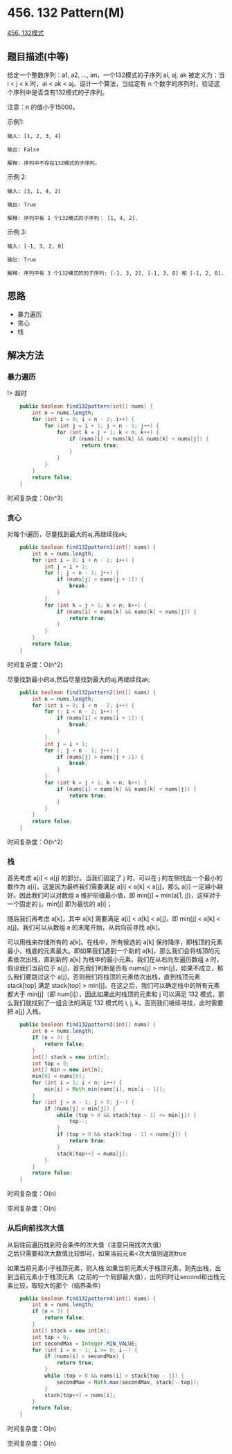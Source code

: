 
# 456. 132 Pattern(M)

[456. 132模式](https://leetcode-cn.com/problems/132-pattern/)

## 题目描述(中等)

给定一个整数序列：a1, a2, ..., an，一个132模式的子序列 ai, aj, ak 被定义为：当 i < j < k 时，ai < ak < aj。设计一个算法，当给定有 n 个数字的序列时，验证这个序列中是否含有132模式的子序列。

注意：n 的值小于15000。

示例1:
```
输入: [1, 2, 3, 4]

输出: False

解释: 序列中不存在132模式的子序列。
```

示例 2:
```
输入: [3, 1, 4, 2]

输出: True

解释: 序列中有 1 个132模式的子序列： [1, 4, 2].
```

示例 3:
```
输入: [-1, 3, 2, 0]

输出: True

解释: 序列中有 3 个132模式的的子序列: [-1, 3, 2], [-1, 3, 0] 和 [-1, 2, 0].
```

## 思路

- 暴力遍历
- 贪心
- 栈

## 解决方法

### 暴力遍历

!> 超时

```java
    public boolean find132pattern(int[] nums) {
        int n = nums.length;
        for (int i = 0; i < n - 2; i++) {
            for (int j = i + 1; j < n - 1; j++) {
                for (int k = j + 1; k < n; k++) {
                    if (nums[i] < nums[k] && nums[k] < nums[j]) {
                        return true;
                    }
                }
            }
        }
        return false;
    }
```

时间复杂度：O(n^3)


### 贪心 

对每个i遍历，尽量找到最大的aj,再继续找ak;


```java
    public boolean find132pattern1(int[] nums) {
        int n = nums.length;
        for (int i = 0; i < n - 2; i++) {
            int j = i + 1;
            for (; j < n - 1; j++) {
                if (nums[j] > nums[j + 1]) {
                    break;
                }
            }
            for (int k = j + 1; k < n; k++) {
                if (nums[i] < nums[k] && nums[k] < nums[j]) {
                    return true;
                }
            }
        }
        return false;
    }
```

时间复杂度：O(n^2)

尽量找到最小的ai,然后尽量找到最大的aj,再继续找ak;

```java
    public boolean find132pattern2(int[] nums) {
        int n = nums.length;
        for (int i = 0; i < n - 2; i++) {
            for (; i < n - 2; i++) {
                if (nums[i] < nums[i + 1]) {
                    break;
                }
            }
            int j = i + 1;
            for (; j < n - 1; j++) {
                if (nums[j] > nums[j + 1]) {
                    break;
                }
            }
            for (int k = j + 1; k < n; k++) {
                if (nums[i] < nums[k] && nums[k] < nums[j]) {
                    return true;
                }
            }
        }
        return false;
    }
```

时间复杂度：O(n^2)


### 栈

首先考虑 a[i] < a[j] 的部分。当我们固定了 j 时，可以在 j 的左侧找出一个最小的数作为 a[i]，这是因为最终我们需要满足 a[i] < a[k] < a[j]，那么 a[i] 一定越小越好。因此我们可以对数组 a 维护前缀最小值，即 min[j] = min(a[1, j])，这样对于一个固定的 j，min[j] 即为最优的 a[i]；

随后我们再考虑 a[k]，其中 a[k] 需要满足 a[i] < a[k] < a[j]，即 min[j] < a[k] < a[j]。我们可以从数组 a 的末尾开始，从后向前寻找 a[k]。

可以用栈来存储所有的 a[k]。在栈中，所有候选的 a[k] 保持降序，即栈顶的元素最小，栈底的元素最大。即如果我们遇到一个新的 a[k]，那么我们会将栈顶的元素依次出栈，直到新的 a[k] 为栈中的最小元素。我们在从右向左遍历数组 a 时，假设我们当前位于 a[j]，首先我们判断是否有 nums[j] > min[j]，如果不成立，那么我们要跳过这个 a[j]，否则我们将栈顶的元素依次出栈，直到栈顶元素 stack[top] 满足 stack[top] > min[j]。在这之后，我们可以确定栈中的所有元素都大于 min[j]（即 num[i]），因此如果此时栈顶的元素和 j 可以满足 132 模式，那么我们就找到了一组合法的满足 132 模式的 i, j, k，否则我们继续寻找，此时需要把 a[j] 入栈。


```java
    public boolean find132pattern3(int[] nums) {
        int n = nums.length;
        if (n < 3) {
            return false;
        }
        int[] stack = new int[n];
        int top = 0;
        int[] min = new int[n];
        min[0] = nums[0];
        for (int i = 1; i < n; i++) {
            min[i] = Math.min(nums[i], min[i - 1]);
        }
        for (int j = n - 1; j > 0; j--) {
            if (nums[j] > min[j]) {
                while (top > 0 && stack[top - 1] <= min[j]) {
                    top--;
                }
                if (top > 0 && stack[top - 1] < nums[j]) {
                    return true;
                }
                stack[top++] = nums[j];
            }
        }
        return false;
    }
```

时间复杂度：O(n)

空间复杂度：O(n)

### 从后向前找次大值
 
从后往前遍历找到符合条件的次大值（注意只用找次大值）  
之后只需要和次大数值比较即可，如果当前元素<次大值则返回true

如果当前元素小于栈顶元素，则入栈
如果当前元素大于栈顶元素，则先出栈，出到当前元素小于栈顶元素（之前的一个局部最大值），出的同时让second和出栈元素比较，取较大的那个（临界条件）


```java
    public boolean find132pattern4(int[] nums) {
        int n = nums.length;
        if (n < 3) {
            return false;
        }
        int[] stack = new int[n];
        int top = 0;
        int secondMax = Integer.MIN_VALUE;
        for (int i = n - 1; i >= 0; i--) {
            if (nums[i] < secondMax) {
                return true;
            }
            while (top > 0 && nums[i] > stack[top - 1]) {
                secondMax = Math.max(secondMax, stack[--top]);
            }
            stack[top++] = nums[i];
        }
        return false;
    }
```

时间复杂度：O(n)

空间复杂度：O(n)